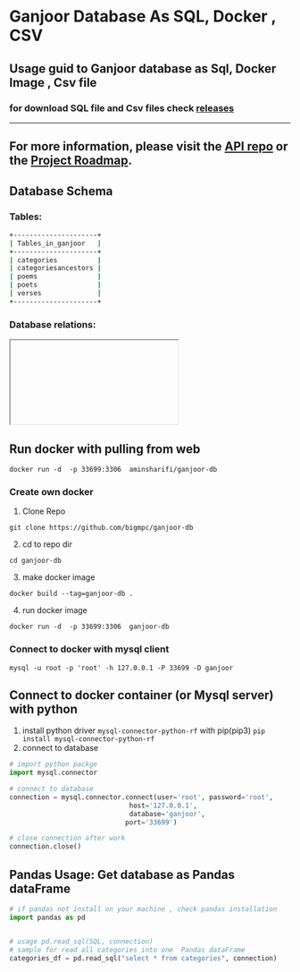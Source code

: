 # Ganjoor Database As SQL, Docker , CSV
## Usage guid to Ganjoor database as Sql, Docker Image , Csv file
### for download SQL file and Csv files check [releases](https://github.com/bigmpc/ganjoor-db/releases)
---

For more information, please visit the [API repo](https://github.com/ganjoor/ganjoor-api) or the [Project Roadmap](https://github.com/ganjoor/roadmap).
---
## Database Schema
### Tables:

``` bash
+---------------------+
| Tables_in_ganjoor   |
+---------------------+
| categories          |
| categoriesancestors |
| poems               |
| poets               |
| verses              |
+---------------------+
```
### Database relations:
<iframe scr="https://dbdiagram.io/embed/5f96be283a78976d7b792d0a" title="Ganjoor Database Schema"></iframe>


## Run docker with pulling from web
`docker run -d  -p 33699:3306  aminsharifi/ganjoor-db`
### Create own docker
1. Clone Repo

`git clone https://github.com/bigmpc/ganjoor-db`

2. cd to repo dir

`cd ganjoor-db`

3. make docker image

`docker build --tag=ganjoor-db .`

4. run docker image 

`docker run -d  -p 33699:3306  ganjoor-db`


### Connect to docker with mysql client
`mysql -u root -p 'root' -h 127.0.0.1 -P 33699 -D ganjoor`




## Connect to docker container (or Mysql server) with python

1. install python driver `mysql-connector-python-rf` with pip(pip3)
`pip install mysql-connector-python-rf`
2. connect to database
```python
# import python packge
import mysql.connector

# connect to database
connection = mysql.connector.connect(user='root', password='root',
                              host='127.0.0.1',
                              database='ganjoor',
                             port='33699')

# close connection after work
connection.close()

```

## Pandas Usage: Get database as Pandas dataFrame
```python
# if pandas not install on your machine , check pandas installation
import pandas as pd


# usage pd.read_sql(SQL, connection)
# sample for read all categories into one  Pandas dataFrame
categories_df = pd.read_sql("select * from categories", connection)
```